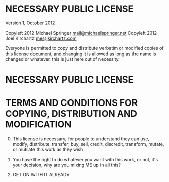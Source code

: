 # NECESSARY PUBLIC LICENSE
Version 1, October 2012

Copyleft 2012 Michael Springer <mail@michaelspringer.net>
Copyleft 2012 Joel Kirchartz <me@jkirchartz.com>

Everyone is permitted to copy and distribute verbatim or modified copies of this license document, and changing it is allowed as long as the name is changed or whatever, this is just here out of necessity.

# NECESSARY PUBLIC LICENSE
# TERMS AND CONDITIONS FOR COPYING, DISTRIBUTION AND MODIFICATION

0. This license is necessary, for people to understand they can use, modify, distribute, transfer, buy, sell, credit, discredit, transform, mutate, or mutilate this work as they wish

1. You have the right to do whatever you want with this work, or not, it's your decision, why are you mixing ME up in all this?

2. GET ON WITH IT ALREADY
